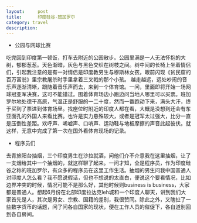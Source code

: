 ```yaml
---
layout:     post
title:      印度硅谷-班加罗尔
category: travel
description: 
---
```

 - 公园与网球比赛

吃完回到印度第一顿饭，打车去附近的公园散步。公园里满是一人无法怀抱的大树，郁郁葱葱。天色渐暗，灰色与黑色交织在树枝之间。树中间的长椅上坐着情侣们，引起我注意的是有一对情侣是印度教男生与穆斯林女孩，眼前闪现《贫民窟的百万富翁》里宗教屠杀时手里拿着三叉戟的那个小孩。
越走越远，远处吵闹的音乐声逐渐清晰，跟随着音乐声而去，来到一个体育馆。一问，里面即将开始一场网球冠亚军决赛，这可不能错过。围着体育场边小跑边问当地人哪里可以买票。班加罗尔地处德干高原，气温正是舒服的一二十度，然而一番跑动下来，满头大汗，终于买到了票进到体育场里。找座位时附近的印度人都在看，大概是没想到还会有东亚面孔的外国人来看比赛。也许是实力悬殊较大，或者是冠军太过强大，比分一直是压倒性差距。欢呼声、唏嘘声、口哨声、运动鞋与地板摩擦的声音此起彼伏。就这样，无意中完成了第一次在国外看体育现场的记录。

 - 程序员们

去青旅阳台抽烟，三个印度男生在沙拉就酒，问他们介不介意我在这里抽烟，让了一支烟给其中一个抽烟的，就这样聊了起来。一问才知，全是程序员，作为印度硅谷之称的班加罗尔，有众多的程序员在这里工作生活。抽烟的男生问我中国普通人对印度人怎么看？我不愿说假话，但也不想说的太直白，便说这个要看情况，比如边界冲突的时候，情况可能不是那么好，其他时候则business is business，大家都是普通人。想起6月份在北部印度拉达克leh城和一个印度人聊天，讲到我们大家首先是人，其次是男女、宗教、国籍的差别，我很赞同。除此之外，又瞎扯了一些数字货币的话题，问了问各自国家的现状，便在工作人员的催促下，各自道别回到各自房间。